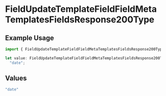 # FieldUpdateTemplateFieldFieldMetaTemplatesFieldsResponse200Type

## Example Usage

```typescript
import { FieldUpdateTemplateFieldFieldMetaTemplatesFieldsResponse200Type } from "@documenso/sdk-typescript/models/operations";

let value: FieldUpdateTemplateFieldFieldMetaTemplatesFieldsResponse200Type =
  "date";
```

## Values

```typescript
"date"
```